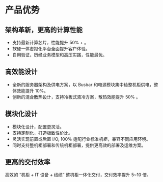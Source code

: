 # **产品优势**

## **架构革新，更高的计算性能**
- 支持最新计算芯片，性能提升 50% + 。
- 软硬一体虚拟化平台全面提升客户体验。
- 自用验证，历经业务模型和高压实践，性能最优。

## **高效能设计**
- 全新的服务器架构及供电方案，以 Busbar 和电源模块集中给整机柜供电，整体效能提升 10%。
- 创新的混合散热设计，支持冷板式液冷方案，散热效能提升 50% 。

## **模块化设计**
- 模块化设计，配置更灵活。
- 支持定制化，打造极致性价比。
- 灵活实现前置或后置 I/O, 100% 适配行业标准机柜，兼容不同应用环境。
- 同时支持整机柜部署和传统机柜部署，提供更高效的部署及运维方案。

## **更高的交付效率**
高效的 “机柜 + IT 设备 + 线缆” 整机柜一体化交付，交付效率提升 5~10 倍。

